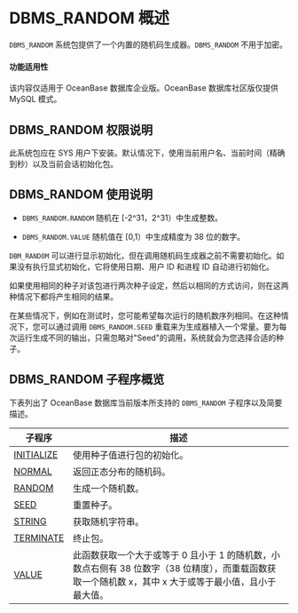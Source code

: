 DBMS_RANDOM 概述 
===================================

`DBMS_RANDOM` 系统包提供了一个内置的随机码生成器。`DBMS_RANDOM` 不用于加密。

  <main id="notice" >
    <h4>功能适用性</h4>
    <p>该内容仅适用于 OceanBase 数据库企业版。OceanBase 数据库社区版仅提供 MySQL 模式。</p>
  </main>

DBMS_RANDOM 权限说明 
-------------------------

此系统包应在 SYS 用户下安装。默认情况下，使用当前用户名、当前时间（精确到秒）以及当前会话初始化包。

DBMS_RANDOM 使用说明 
-------------------------

* `DBMS_RANDOM.RANDOM` 随机在 \[-2\^31，2\^31）中生成整数。

* `DBMS_RANDOM.VALUE` 随机值在 \[0,1）中生成精度为 38 位的数字。


`DBM_RANDOM` 可以进行显示初始化，但在调用随机码生成器之前不需要初始化。如果没有执行显式初始化，它将使用日期、用户 ID 和进程 ID 自动进行初始化。

如果使用相同的种子对该包进行两次种子设定，然后以相同的方式访问，则在这两种情况下都将产生相同的结果。

在某些情况下，例如在测试时，您可能希望每次运行的随机数序列相同。在这种情况下，您可以通过调用 `DBMS_RANDOM.SEED` 重载来为生成器植入一个常量。要为每次运行生成不同的输出，只需忽略对"Seed"的调用，系统就会为您选择合适的种子。

DBMS_RANDOM 子程序概览 
--------------------------

下表列出了 OceanBase 数据库当前版本所支持的 `DBMS_RANDOM` 子程序以及简要描述。


|                     **子程序**              |                       **描述**                 |
|--------------------------------------|---------------------------------------------------|
| [INITIALIZE](../12700.dbms-random-oracle/200.initialize-random-oracle.md) | 使用种子值进行包的初始化。     |
| [NORMAL](../12700.dbms-random-oracle/300.normal-oracle.md)     | 返回正态分布的随机码。  |
| [RANDOM](../12700.dbms-random-oracle/400.random-oracle.md)     | 生成一个随机数。 |
| [SEED](../12700.dbms-random-oracle/500.seed-oracle.md)       | 重置种子。   |
| [STRING](../12700.dbms-random-oracle/600.string-oracle.md)     | 获取随机字符串。    |
| [TERMINATE](../12700.dbms-random-oracle/700.terminate-oracle.md)  | 终止包。    |
| [VALUE](../12700.dbms-random-oracle/800.value-oracle.md)      | 此函数获取一个大于或等于 0 且小于 1 的随机数，小数点右侧有 38 位数字（38 位精度），而重载函数获取一个随机数 x，其中 x 大于或等于最小值，且小于最大值。 |

